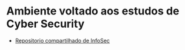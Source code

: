 # Ambiente voltado aos estudos de Cyber Security 

- [Repositorio compartilhado de InfoSec](https://github.com/3rdglaz/study/tree/main/InfoSec)
